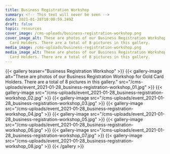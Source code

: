 ```yaml
---
title: Business Registration Workshop
summary: <!-- This text will never be seen -->
date: 2021-01-28T10:00:59.249Z
draft: false
topic: resources
cover_image: /cms-uploads/business-registration-workshop.png
cover_image_alt: These are photos of our Business Registration Workshop for Gold
  Card Holders. There are a total of 8 pictures in this gallery.
media_image: /cms-uploads/business-registration-workshop.png
media_image_alt: These are photos of our Business Registration Workshop for Gold
  Card Holders. There are a total of 8 pictures in this gallery.
---
```



{{< gallery teaser="Business Registration Workshop" >}}
{{< gallery-image alt="These are photos of our Business Registration Workshop for Gold Card Holders. There are a total of 8 pictures in this gallery." src="/cms-uploads/event_2021-01-28_business-registration-workshop_01.jpg" >}}
{{< gallery-image src="/cms-uploads/event_2021-01-28_business-registration-workshop_02.jpg" >}}
{{< gallery-image src="/cms-uploads/event_2021-01-28_business-registration-workshop_03.jpg" >}}
{{< gallery-image src="/cms-uploads/event_2021-01-28_business-registration-workshop_04.jpg" >}}
{{< gallery-image src="/cms-uploads/event_2021-01-28_business-registration-workshop_05.jpg" >}}
{{< gallery-image src="/cms-uploads/event_2021-01-28_business-registration-workshop_06.jpg" >}}
{{< gallery-image src="/cms-uploads/event_2021-01-28_business-registration-workshop_07.jpg" >}}
{{< gallery-image src="/cms-uploads/event_2021-01-28_business-registration-workshop_08.jpg" >}}
{{< /gallery >}}